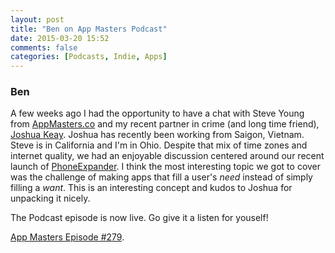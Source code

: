 ```yaml
---
layout: post
title: "Ben on App Masters Podcast"
date: 2015-03-20 15:52
comments: false
categories: [Podcasts, Indie, Apps]
---
```

### Ben

A few weeks ago I had the opportunity to have a chat with Steve Young from [AppMasters.co](http://AppMasters.co) and my recent partner in crime (and long time friend), [Joshua Keay](http://joshuakeay.com). Joshua has recently been working from Saigon, Vietnam. Steve is in California and I'm in Ohio. Despite that mix of time zones and internet quality, we had an enjoyable discussion centered around our recent launch of [PhoneExpander](http://PhoneExpander.com). I think the most interesting topic we got to cover was the challenge of making apps that fill a user's *need* instead of simply filling a *want*. This is an interesting concept and kudos to Joshua for unpacking it nicely.  

The Podcast episode is now live. Go give it a listen for youself!  

[App Masters Episode #279](http://www.appmasters.co/phone-expander-ben-lachman-joshua-keay/). 
